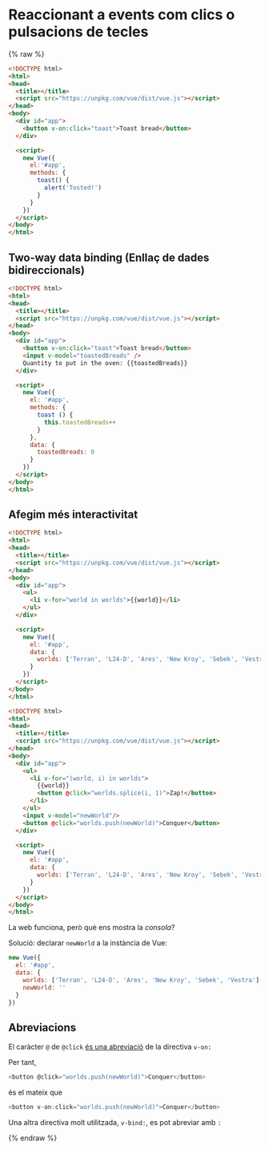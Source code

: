 Reaccionant a events com clics o pulsacions de tecles
===============================================

{% raw %}

```html
<!DOCTYPE html>
<html>
<head>
  <title></title>
  <script src="https://unpkg.com/vue/dist/vue.js"></script>
</head>
<body>
  <div id="app">
    <button v-on:click="toast">Toast bread</button>
  </div>

  <script>
    new Vue({
	  el:'#app',
	  methods: {
	    toast() {
		  alert('Tosted!')
		}
      }
	})
  </script>
</body>
</html>
```

Two-way data binding (Enllaç de dades bidireccionals)
--------------

```html
<!DOCTYPE html>
<html>
<head>
  <title></title>
  <script src="https://unpkg.com/vue/dist/vue.js"></script>
</head>
<body>
  <div id="app">
    <button v-on:click="toast">Toast bread</button>
    <input v-model="toastedBreads" />
    Quantity to put in the oven: {{toastedBreads}}
  </div>

  <script>
    new Vue({
      el: '#app',
      methods: {
        toast () {
          this.toastedBreads++
        }
      },
      data: {
        toastedBreads: 0
      }
    })
  </script>
</body>
</html>
```

Afegim més interactivitat
-------------------

```html
<!DOCTYPE html>
<html>
<head>
  <title></title>
  <script src="https://unpkg.com/vue/dist/vue.js"></script>
</head>
<body>
  <div id="app">
    <ul>
      <li v-for="world in worlds">{{world}}</li>
    </ul>
  </div>

  <script>
    new Vue({
      el: '#app',
      data: {
        worlds: ['Terran', 'L24-D', 'Ares', 'New Kroy', 'Sebek', 'Vestra']
      }
    })
  </script>
</body>
</html>
```

```html
<!DOCTYPE html>
<html>
<head>
  <title></title>
  <script src="https://unpkg.com/vue/dist/vue.js"></script>
</head>
<body>
  <div id="app">
    <ul>
      <li v-for="(world, i) in worlds">
        {{world}}
        <button @click="worlds.splice(i, 1)">Zap!</button>
      </li>
    </ul>
    <input v-model="newWorld"/>
    <button @click="worlds.push(newWorld)">Conquer</button>
  </div>

  <script>
    new Vue({
      el: '#app',
      data: {
        worlds: ['Terran', 'L24-D', 'Ares', 'New Kroy', 'Sebek', 'Vestra']
      }
    })
  </script>
</body>
</html>
```


La web funciona, però què ens mostra la _consola_?

Solució: declarar `newWorld` a la instància de Vue:

```JavaScript
new Vue({
  el: '#app',
  data: {
    worlds: ['Terran', 'L24-D', 'Ares', 'New Kroy', 'Sebek', 'Vestra'],
    newWorld: ''
  }
})
```

Abreviacions
-------------

El caràcter `@` de `@click` [és una abreviació](https://vuejs.org/v2/guide/syntax.html#v-on-Shorthand) de la directiva `v-on:`


Per tant, 
```JavaScript
<button @click="worlds.push(newWorld)">Conquer</button>
```
és el mateix que
```JavaScript
<button v-on:click="worlds.push(newWorld)">Conquer</button>
```

Una altra directiva molt utilitzada, `v-bind:`, es pot abreviar amb `:`


{% endraw %}